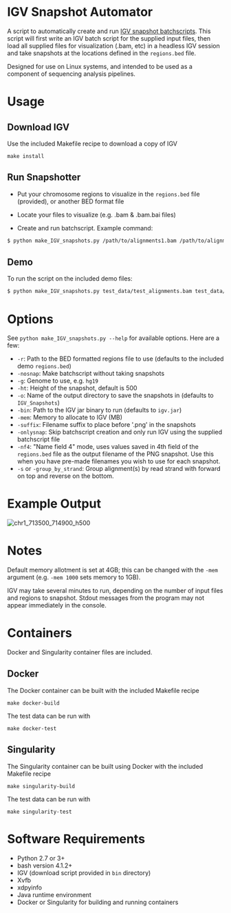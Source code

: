 # IGV Snapshot Automator
A script to automatically create and run [IGV snapshot batchscripts](http://software.broadinstitute.org/software/igv/batch). This script will first write an IGV batch script for the supplied input files, then load all supplied files for visualization (.bam, etc) in a headless IGV session and take snapshots at the locations defined in the `regions.bed` file.

Designed for use on Linux systems, and intended to be used as a component of sequencing analysis pipelines.

# Usage

## Download IGV

Use the included Makefile recipe to download a copy of IGV

```
make install
```

## Run Snapshotter

- Put your chromosome regions to visualize in the `regions.bed` file (provided), or another BED format file

- Locate your files to visualize (e.g. .bam & .bam.bai files)

- Create and run batchscript. Example command:
```bash
$ python make_IGV_snapshots.py /path/to/alignments1.bam /path/to/alignments2.bam
```

## Demo

To run the script on the included demo files:

```bash
$ python make_IGV_snapshots.py test_data/test_alignments.bam test_data/test_alignments2.bam
```

# Options

See `python make_IGV_snapshots.py --help` for available options. Here are a few:

- `-r`: Path to the BED formatted regions file to use (defaults to the included demo `regions.bed`)
- `-nosnap`: Make batchscript without taking snapshots
- `-g`: Genome to use, e.g. `hg19`
- `-ht`: Height of the snapshot, default is 500
- `-o`: Name of the output directory to save the snapshots in (defaults to `IGV_Snapshots`)
- `-bin`: Path to the IGV jar binary to run (defaults to `igv.jar`)
- `-mem`: Memory to allocate to IGV (MB)
- `-suffix`: Filename suffix to place before '.png' in the snapshots
- `-onlysnap`: Skip batchscript creation and only run IGV using the supplied batchscript file
- `-nf4`: "Name field 4" mode, uses values saved in 4th field of the `regions.bed` file as the output filename of the PNG snapshot. Use this when you have pre-made filenames you wish to use for each snapshot.
- `-s` or `-group_by_strand`: Group alignment(s) by read strand with forward on top and reverse on the bottom.



# Example Output

![chr1_713500_714900_h500](https://cloud.githubusercontent.com/assets/10505524/23584731/4cf127b4-0138-11e7-838c-a947980c8520.png)

# Notes

Default memory allotment is set at 4GB; this can be changed with the `-mem` argument (e.g. `-mem 1000` sets memory to 1GB).

IGV may take several minutes to run, depending on the number of input files and regions to snapshot. Stdout messages from the program may not appear immediately in the console.

# Containers

Docker and Singularity container files are included.

## Docker

The Docker container can be built with the included Makefile recipe

```
make docker-build
```

The test data can be run with

```
make docker-test
```

## Singularity

The Singularity container can be built using Docker with the included Makefile recipe

```
make singularity-build
```

The test data can be run with

```
make singularity-test
```

# Software Requirements
- Python 2.7 or 3+
- bash version 4.1.2+
- IGV (download script provided in `bin` directory)
- Xvfb
- xdpyinfo
- Java runtime environment
- Docker or Singularity for building and running containers
